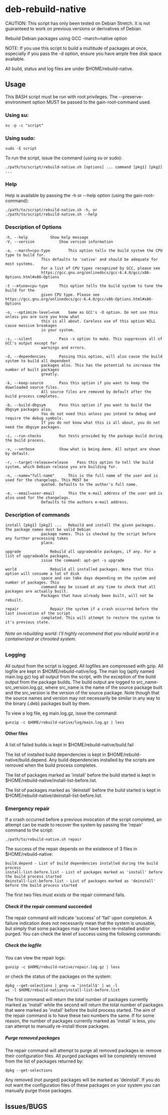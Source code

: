 # deb-rebuild-native

CAUTION: This script has only been tested on Debian Stretch. It is not guaranteed to work on previous versions or derivatives of Debian.

Rebuild Debian packages using GCC -march=native option

NOTE: If you use this script to build a multitude of packages at once,
      especially if you pass the -d option, ensure you have ample free
      disk space available.

All build, status and log files are under $HOME/rebuild-native.

## Usage
This BASH script must be run with root privileges. The --preserve-environment
option MUST be passed to the gain-root-command used.

### Using su:
	su -p -c "script"
### Using sudo:
	sudo -E script
To run the script, issue the command (using su or sudo):

	./path/to/script/rebuild-native.sh [options] ... command [pkg1] [pkg2] ...
### Help
Help is available by passing the -h or --help option (using the gain-root-command):

	./path/to/script/rebuild-native.sh -h, or
	./path/to/script/rebuild-native.sh --help

### Description of Options

	-h, --help			Show help message
	-V, --version			Show version information
	
	-a, --march=cpu-type		This option tells the build system the CPU type to build for.
					This defaults to 'native' and should be adequate for most systems.
					For a list of CPU types recognized by GCC, please see
					https://gcc.gnu.org/onlinedocs/gcc-6.4.0/gcc/x86-Options.html#x86-Options
							
	-t --mtune=cpu-type		This option tells the build system to tune the build for the
					given CPU type. Please see https://gcc.gnu.org/onlinedocs/gcc-6.4.0/gcc/x86-Options.html#x86-Options
	
	-o, --optimize-level=num	Same as GCC's -O option. Do not use this unless you are sure you know what
					this is all about. Careless use of this option WILL cause massive breakages
					in your system.
	
	-s, --silent			Pass -s option to make. This suppresses all of GCC's output except for
					warnings and errors.
					
	-d, --dependencies		Passing this option, will also cause the build system to build all dependent
					packages also. This has the potential to increase the number of built packages
					greatly.
	
	-k, --keep-source		Pass this option if you want to keep the downloaded source files.
					All source files are removed by default after the build process completes.
	
	-b, --build-dbgsym		Pass this option if you want to build the dbgsym packages also.
					You do not need this unless you intend to debug and require the debug symbols.
					If you do not know what this is all about, you do not need the dbgsym packages.
	
	-c, --run-checks		Run tests provided by the package build during the build process.
	
	-v, --verbose			Show what is being done. All output are shown by default.
	
	-r, --target-release=release	Pass this option to tell the build system, which Debian release you are building for.
	
	-n, --name="full-name"		This is the full name of the user and is used for the changelogs. This MUST be
					quoted. Defaults to the author's full name.
	
	-e, --email=user-email		This the e-mail address of the user and is also used for the changelogs.
					Defaults to the authors e-mail address.
	

### Description of commands

	install [pkg1] [pkg2] ...	Rebuild and install the given packages. The package names must be valid Debian
					package names. This is checked by the script before any further processing takes
					place.
	
	upgrade				Rebuild all upgradeable packages, if any. For a list of upgradeable packages,
					issue the command: apt-get -s upgrade
	
	world				Rebuild all installed packages. Note that this option will consume a lot of disk
					space and can take days depending on the system and number of packages. This
					command may be issued at any time to check that all packages are actually built.
					Packages that have already been built, will not be rebuilt.
	
	repair				Repair the system if a crash occurred before the last invocation of the script
					completed. This will attempt to restore the system to it's previous state.

###### Note on rebuilding *world*: I'll highly recommend that you rebuild world in a containerized or chrooted system.

### Logging
All output from the script is logged. All logfiles are compressed with gzip. All logfile are kept in $HOME/rebuild-native/log. The main log (aptly named main.log.gz) log all output from the script, with the exception of the build output from the package builds. The build output are logged to src_name-src_version.log.gz, where src_name is the name of the source package built and the src_version is the version of the source package. Note though that the source names and version may not necessarily be similar in any way to the binary (.deb) packages built by them.

To view a log file, eg main.log.gz, issue the command:

	gunzip -c $HOME/rebuild-native/log/main.log.gz | less

#### Other files
A list of failed builds is kept in $HOME/rebuild-native/build.fail

The list of installed build dependencies is kept in $HOME/rebuild-native/build.depend. Any build dependencies installed by the scripts are removed when the build process completes.

The list of packages marked as 'install' before the build started is kept in $HOME/rebuild-native/install-list-before.list.

The list of packages marked as 'deinstall' before the build started is kept in $HOME/rebuild-native/deinstall-list-before.list.


### Emergency repair
If a crash occurred before a previous invocation of the script completed, an attempt can be made to recover the system by passing the 'repair' command to the script:

	./path/to/rebuild-native.sh repair

The success of the repair depends on the existence of 3 files in $HOME/rebuild-native:

	build.depend - List of build dependencies installed during the build process
	install-list-before.list - List of packages marked as 'install' before the build process started
	deinstall-list-before.list - List of packages marked as 'deinstall' before the build process started

The first two files must exists or the repair command fails.

#### Check if the repair command succeeded
The repair command will indicate 'success' of 'fail' upon completion. A failure indication does not necessarily mean that the system is unusable, but simply that some packages may not have been re-installed and/or purged. You can check the level of success using the following commands:

##### Check the logfile
You can view the repair logs:

	gunzip -c $HOME/rebuild-native/repair.log.gz | less

or check the status of the packages on the system:

	dpkg --get-selections | grep -w 'install$' | wc -l
	wc -l $HOME/rebuild-native/install-list-before.list

The first command will return the total number of packages currently marked as 'install' while the second will return the total number of packages that were marked as 'install' before the build process started. The aim of the repair command is to have these two numbers the same. If for some reason, the number of packages currently marked as 'install' is less, you can attempt to manually re-install those packages.

##### Purge removed packages
The repair command will attempt to purge all removed packages ie: remove their configuration files. All purged packages will be completely removed from the list of packages returned by:

	dpkg --get-selections

Any removed (not purged) packages will be marked as 'deinstall'. If you do not want the configuration files of these packages on your system you can manually purge those packages.


## Issues/BUGS

